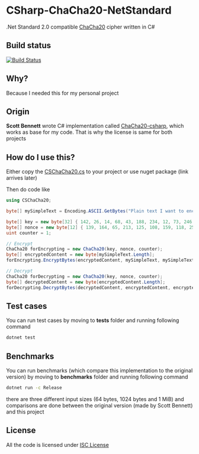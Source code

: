 # CSharp-ChaCha20-NetStandard

.Net Standard 2.0 compatible [ChaCha20](https://en.wikipedia.org/wiki/Salsa20#ChaCha_variant) cipher written in C#

## Build status
[![Build Status](https://travis-ci.com/mcraiha/CSharp-ChaCha20-NetStandard.svg?branch=master)](https://travis-ci.com/mcraiha/CSharp-ChaCha20-NetStandard)

## Why?

Because I needed this for my personal project

## Origin

**Scott Bennett** wrote C# implementation called [ChaCha20-csharp](https://github.com/sbennett1990/ChaCha20-csharp), which works as base for my code. That is why the license is same for both projects 

## How do I use this?

Either copy the [CSChaCha20.cs](src/CSChaCha20.cs) to your project or use nuget package (link arrives later)

Then do code like
```csharp
using CSChaCha20;

byte[] mySimpleText = Encoding.ASCII.GetBytes("Plain text I want to encrypt");

byte[] key = new byte[32] { 142, 26, 14, 68, 43, 188, 234, 12, 73, 246, 252, 111, 8, 227, 57, 22, 168, 140, 41, 18, 91, 76, 181, 239, 95, 182, 248, 44, 165, 98, 34, 12 };
byte[] nonce = new byte[12] { 139, 164, 65, 213, 125, 108, 159, 118, 252, 180, 33, 88 };
uint counter = 1;

// Encrypt
ChaCha20 forEncrypting = new ChaCha20(key, nonce, counter);
byte[] encryptedContent = new byte[mySimpleText.Length];
forEncrypting.EncryptBytes(encryptedContent, mySimpleText, mySimpleText.Length);

// Decrypt
ChaCha20 forDecrypting = new ChaCha20(key, nonce, counter);
byte[] decryptedContent = new byte[encryptedContent.Length];
forDecrypting.DecryptBytes(decryptedContent, encryptedContent, encryptedContent.Length);

```

## Test cases

You can run test cases by moving to **tests** folder and running following command
```bash
dotnet test
```

## Benchmarks

You can run benchmarks (which compare this implementation to the original version) by moving to **benchmarks** folder and running following command
```bash
dotnet run -c Release
```

there are three different input sizes (64 bytes, 1024 bytes and 1 MiB) and comparisons are done between the original version (made by Scott Bennett) and this project

## License

All the code is licensed under [ISC License](LICENSE)